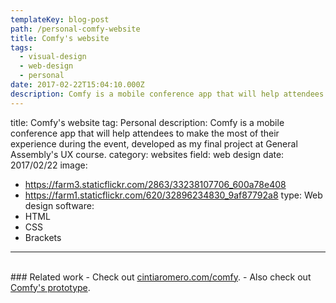 ```yaml
---
templateKey: blog-post
path: /personal-comfy-website
title: Comfy's website
tags:
  - visual-design
  - web-design
  - personal
date: 2017-02-22T15:04:10.000Z
description: Comfy is a mobile conference app that will help attendees to make the most of their experience during the event, developed as my final project at General Assembly's UX course. 
---
```


title: Comfy's website
tag: Personal
description: Comfy is a mobile conference app that will help attendees to make the most of their experience during the event, developed as my final project at General Assembly's UX course. 
category: websites
field: web design
date: 2017/02/22
image: 
- https://farm3.staticflickr.com/2863/33238107706_600a78e408
- https://farm1.staticflickr.com/620/32896234830_9af87792a8
type: Web design
software:
- HTML
- CSS
- Brackets
---
<br/>
### Related work
- Check out <a href="http://cintiaromero.com/comfy" target="_blank">cintiaromero.com/comfy</a>.
- Also check out <a href="/ux/personal-comfy-prototype/">Comfy's prototype</a>.
